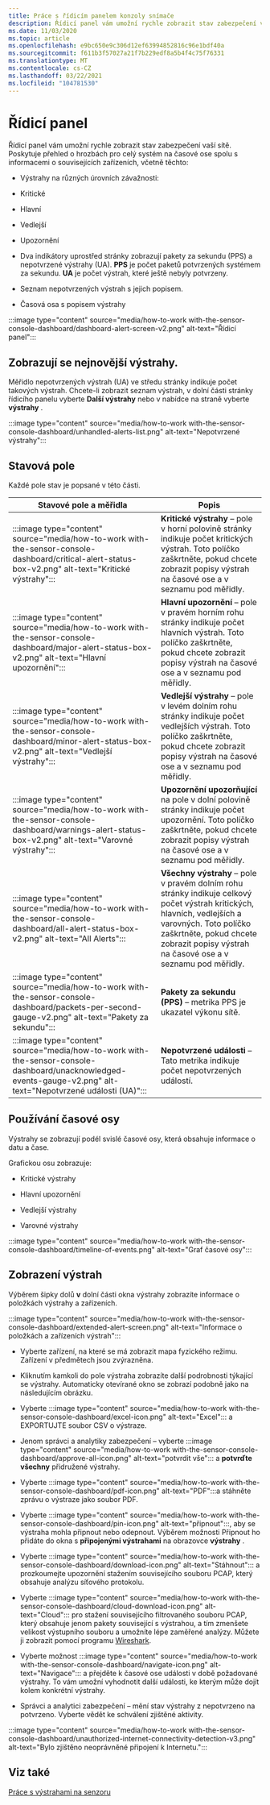 ```yaml
---
title: Práce s řídicím panelem konzoly snímače
description: Řídicí panel vám umožní rychle zobrazit stav zabezpečení vaší sítě. Poskytuje přehled o hrozbách pro celý systém na časové ose spolu s informacemi o souvisejících zařízeních.
ms.date: 11/03/2020
ms.topic: article
ms.openlocfilehash: e9bc650e9c306d12ef63994852816c96e1bdf40a
ms.sourcegitcommit: f611b3f57027a21f7b229edf8a5b4f4c75f76331
ms.translationtype: MT
ms.contentlocale: cs-CZ
ms.lasthandoff: 03/22/2021
ms.locfileid: "104781530"
---
```

# <a name="the-dashboard"></a>Řídicí panel

Řídicí panel vám umožní rychle zobrazit stav zabezpečení vaší sítě. Poskytuje přehled o hrozbách pro celý systém na časové ose spolu s informacemi o souvisejících zařízeních, včetně těchto:

- Výstrahy na různých úrovních závažnosti:

- Kritické

- Hlavní

- Vedlejší

- Upozornění

- Dva indikátory uprostřed stránky zobrazují pakety za sekundu (PPS) a nepotvrzené výstrahy (UA). **PPS** je počet paketů potvrzených systémem za sekundu. **UA** je počet výstrah, které ještě nebyly potvrzeny.

- Seznam nepotvrzených výstrah s jejich popisem.

- Časová osa s popisem výstrahy

:::image type="content" source="media/how-to-work with-the-sensor-console-dashboard/dashboard-alert-screen-v2.png" alt-text="Řídicí panel":::

## <a name="viewing-the-latest-alerts"></a>Zobrazují se nejnovější výstrahy.

Měřidlo nepotvrzených výstrah (UA) ve středu stránky indikuje počet takových výstrah. Chcete-li zobrazit seznam výstrah, v dolní části stránky řídicího panelu vyberte **Další výstrahy** nebo v nabídce na straně vyberte **výstrahy** .

:::image type="content" source="media/how-to-work with-the-sensor-console-dashboard/unhandled-alerts-list.png" alt-text="Nepotvrzené výstrahy":::

## <a name="status-boxes"></a>Stavová pole

Každé pole stav je popsané v této části.

| Stavové pole a měřidla | Popis |
| -------------- | -------------- |
| :::image type="content" source="media/how-to-work with-the-sensor-console-dashboard/critical-alert-status-box-v2.png" alt-text="Kritické výstrahy"::: | **Kritické výstrahy** – pole v horní polovině stránky indikuje počet kritických výstrah. Toto políčko zaškrtněte, pokud chcete zobrazit popisy výstrah na časové ose a v seznamu pod měřidly.                              |
| :::image type="content" source="media/how-to-work with-the-sensor-console-dashboard/major-alert-status-box-v2.png" alt-text="Hlavní upozornění"::: | **Hlavní upozornění** – pole v pravém horním rohu stránky indikuje počet hlavních výstrah. Toto políčko zaškrtněte, pokud chcete zobrazit popisy výstrah na časové ose a v seznamu pod měřidly.                                     |
| :::image type="content" source="media/how-to-work with-the-sensor-console-dashboard/minor-alert-status-box-v2.png" alt-text="Vedlejší výstrahy"::: | **Vedlejší výstrahy** – pole v levém dolním rohu stránky indikuje počet vedlejších výstrah. Toto políčko zaškrtněte, pokud chcete zobrazit popisy výstrah na časové ose a v seznamu pod měřidly.                                   |
| :::image type="content" source="media/how-to-work with-the-sensor-console-dashboard/warnings-alert-status-box-v2.png" alt-text="Varovné výstrahy"::: | **Upozornění upozorňující** na pole v dolní polovině stránky indikuje počet upozornění. Toto políčko zaškrtněte, pokud chcete zobrazit popisy výstrah na časové ose a v seznamu pod měřidly.                             |
| :::image type="content" source="media/how-to-work with-the-sensor-console-dashboard/all-alert-status-box-v2.png" alt-text="All Alerts"::: | **Všechny výstrahy** – pole v pravém dolním rohu stránky indikuje celkový počet výstrah kritických, hlavních, vedlejších a varovných. Toto políčko zaškrtněte, pokud chcete zobrazit popisy výstrah na časové ose a v seznamu pod měřidly. |
| :::image type="content" source="media/how-to-work with-the-sensor-console-dashboard/packets-per-second-gauge-v2.png" alt-text="Pakety za sekundu"::: | **Pakety za sekundu (PPS)** – metrika PPS je ukazatel výkonu sítě. |
| :::image type="content" source="media/how-to-work with-the-sensor-console-dashboard/unacknowledged-events-gauge-v2.png" alt-text="Nepotvrzené události (UA)"::: | **Nepotvrzené události** – Tato metrika indikuje počet nepotvrzených událostí.

## <a name="using-the-timeline"></a>Používání časové osy

Výstrahy se zobrazují podél svislé časové osy, která obsahuje informace o datu a čase.

Grafickou osu zobrazuje:

- Kritické výstrahy

- Hlavní upozornění

- Vedlejší výstrahy

- Varovné výstrahy

:::image type="content" source="media/how-to-work with-the-sensor-console-dashboard/timeline-of-events.png" alt-text="Graf časové osy":::

## <a name="viewing-alerts"></a>Zobrazení výstrah

Výběrem šipky dolů **v** dolní části okna výstrahy zobrazíte informace o položkách výstrahy a zařízeních.

:::image type="content" source="media/how-to-work with-the-sensor-console-dashboard/extended-alert-screen.png" alt-text="Informace o položkách a zařízeních výstrah":::

- Vyberte zařízení, na které se má zobrazit mapa fyzického režimu. Zařízení v předmětech jsou zvýrazněna.

- Kliknutím kamkoli do pole výstraha zobrazíte další podrobnosti týkající se výstrahy. Automaticky otevírané okno se zobrazí podobně jako na následujícím obrázku.

- Vyberte :::image type="content" source="media/how-to-work with-the-sensor-console-dashboard/excel-icon.png" alt-text="Excel"::: a EXPORTUJTE soubor CSV o výstraze.

- Jenom správci a analytiky zabezpečení – vyberte :::image type="content" source="media/how-to-work with-the-sensor-console-dashboard/approve-all-icon.png" alt-text="potvrdit vše"::: a **potvrďte všechny** přidružené výstrahy.

- Vyberte :::image type="content" source="media/how-to-work with-the-sensor-console-dashboard/pdf-icon.png" alt-text="PDF":::a stáhněte zprávu o výstraze jako soubor PDF.

- Vyberte :::image type="content" source="media/how-to-work with-the-sensor-console-dashboard/pin-icon.png" alt-text="připnout":::, aby se výstraha mohla připnout nebo odepnout. Výběrem možnosti Připnout ho přidáte do okna s **připojenými výstrahami** na obrazovce **výstrahy** .

- Vyberte :::image type="content" source="media/how-to-work with-the-sensor-console-dashboard/download-icon.png" alt-text="Stáhnout"::: a prozkoumejte upozornění stažením souvisejícího souboru PCAP, který obsahuje analýzu síťového protokolu.

- Vyberte :::image type="content" source="media/how-to-work with-the-sensor-console-dashboard/cloud-download-icon.png" alt-text="Cloud"::: pro stažení souvisejícího filtrovaného souboru PCAP, který obsahuje jenom pakety související s výstrahou, a tím zmenšete velikost výstupního souboru a umožníte lépe zaměřené analýzy. Můžete ji zobrazit pomocí programu [Wireshark](https://www.wireshark.org/).

- Vyberte možnost :::image type="content" source="media/how-to-work with-the-sensor-console-dashboard/navigate-icon.png" alt-text="Navigace"::: a přejděte k časové ose události v době požadované výstrahy. To vám umožní vyhodnotit další události, ke kterým může dojít kolem konkrétní výstrahy.

- Správci a analytici zabezpečení – mění stav výstrahy z nepotvrzeno na potvrzeno. Vyberte vědět ke schválení zjištěné aktivity.

:::image type="content" source="media/how-to-work with-the-sensor-console-dashboard/unauthorized-internet-connectivity-detection-v3.png" alt-text="Bylo zjištěno neoprávněné připojení k Internetu.":::

## <a name="see-also"></a>Viz také

[Práce s výstrahami na senzoru](how-to-work-with-alerts-on-your-sensor.md)
